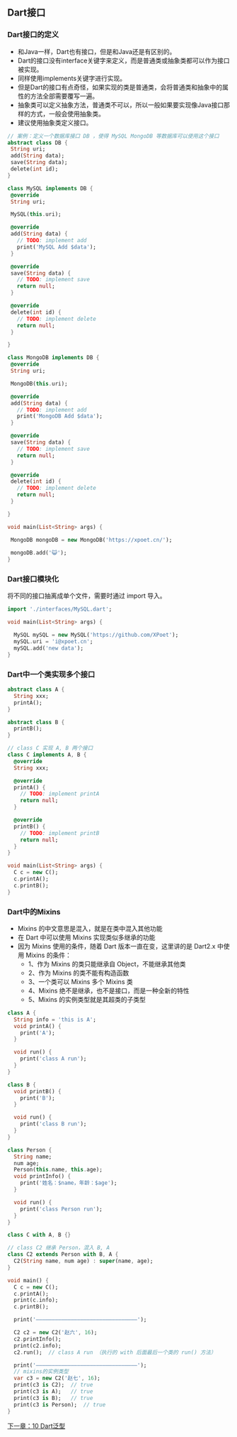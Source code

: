 ## Dart接口
### Dart接口的定义
 * 和Java一样，Dart也有接口，但是和Java还是有区别的。
 * Dart的接口没有interface关键字来定义，而是普通类或抽象类都可以作为接口被实现。
 * 同样使用implements关键字进行实现。
 * 但是Dart的接口有点奇怪，如果实现的类是普通类，会将普通类和抽象中的属性的方法全部需要覆写一遍。
 * 抽象类可以定义抽象方法，普通类不可以，所以一般如果要实现像Java接口那样的方式，一般会使用抽象类。
 * 建议使用抽象类定义接口。
 ```dart
// 案例：定义一个数据库接口 DB ，使得 MySQL MongoDB 等数据库可以使用这个接口
abstract class DB {
  String uri;
  add(String data);
  save(String data);
  delete(int id);
}

class MySQL implements DB {
  @override
  String uri;

  MySQL(this.uri);

  @override
  add(String data) {
    // TODO: implement add
    print('MySQL Add $data');
  }

  @override
  save(String data) {
    // TODO: implement save
    return null;
  }

  @override
  delete(int id) {
    // TODO: implement delete
    return null;
  }

}

class MongoDB implements DB {
  @override
  String uri;

  MongoDB(this.uri);

  @override
  add(String data) {
    // TODO: implement add
    print('MongoDB Add $data');
  }

  @override
  save(String data) {
    // TODO: implement save
    return null;
  }

  @override
  delete(int id) {
    // TODO: implement delete
    return null;
  }

}

void main(List<String> args) {

  MongoDB mongoDB = new MongoDB('https://xpoet.cn/');
  
  mongoDB.add('😺');
}
 ```

### Dart接口模块化
将不同的接口抽离成单个文件，需要时通过 import 导入。
```dart
import './interfaces/MySQL.dart';

void main(List<String> args) {

  MySQL mySQL = new MySQL('https://github.com/XPoet');
  mySQL.uri = 'i@xpoet.cn';
  mySQL.add('new data');
}
```

### Dart中一个类实现多个接口
```dart
abstract class A {
  String xxx;
  printA();
}

abstract class B {
  printB();
}

// class C 实现 A, B 两个接口
class C implements A, B {
  @override
  String xxx;

  @override
  printA() {
    // TODO: implement printA
    return null;
  }

  @override
  printB() {
    // TODO: implement printB
    return null;
  }
}

void main(List<String> args) {
  C c = new C();
  c.printA();
  c.printB();
}
```

### Dart中的Mixins
 * Mixins 的中文意思是混入，就是在类中混入其他功能
 * 在 Dart 中可以使用 Mixins 实现类似多继承的功能  
 * 因为 Mixins 使用的条件，随着 Dart 版本一直在变，这里讲的是 Dart2.x 中使用 Mixins 的条件：
   * 1、作为 Mixins 的类只能继承自 Object，不能继承其他类
   * 2、作为 Mixins 的类不能有构造函数
   * 3、一个类可以 Mixins 多个 Mixins 类
   * 4、Mixins 绝不是继承，也不是接口，而是一种全新的特性
   * 5、Mixins 的实例类型就是其超类的子类型

```dart
class A {
  String info = 'this is A';
  void printA() {
    print('A');
  }

  void run() {
    print('class A run');
  }
}

class B {
  void printB() {
    print('B');
  }

  void run() {
    print('class B run');
  }
}

class Person {
  String name;
  num age;
  Person(this.name, this.age);
  void printInfo() {
    print('姓名：$name，年龄：$age');
  }

  void run() {
    print('class Person run');
  }
}

class C with A, B {}

// class C2 继承 Person，混入 B, A
class C2 extends Person with B, A {
  C2(String name, num age) : super(name, age);
}

void main() {
  C c = new C();
  c.printA();
  print(c.info);
  c.printB();

  print('————————————————————————————————');

  C2 c2 = new C2('赵六', 16);
  c2.printInfo();
  print(c2.info);
  c2.run();  // class A run （执行的 with 后面最后一个类的 run() 方法）

  print('————————————————————————————————');
  // mixins的实例类型
  var c3 = new C2('赵七', 16);
  print(c3 is C2);  // true
  print(c3 is A);   // true
  print(c3 is B);   // true
  print(c3 is Person);  // true
}
```

[下一章：10 Dart泛型](../10%20Dart泛型)
